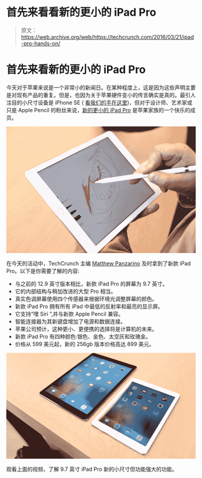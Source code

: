 # 首先来看看新的更小的 iPad Pro 

> 原文：<https://web.archive.org/web/https://techcrunch.com/2016/03/21/ipad-pro-hands-on/>

# 首先来看新的更小的 iPad Pro

今天对于苹果来说是一个非常小的新闻日。在某种程度上，这是因为这些声明主要是对现有产品的重复。但是，也因为关于苹果硬件变小的传言确实是真的。最引人注目的小尺寸设备是 iPhone SE ( [看我们的手在这里](https://web.archive.org/web/20221210053628/https://beta.techcrunch.com/video/iphone-se-first-look/519600667/))，但对于设计师、艺术家或只是 Apple Pencil 的粉丝来说，[新的更小的 iPad Pro](https://web.archive.org/web/20221210053628/https://beta.techcrunch.com/2016/03/21/apple-unveils-a-new-smaller-ipad-pro-apples-vision-of-the-future-of-computers/) 是苹果家族的一个快乐的成员。

[![O92A1521](img/c14c6bad98f44262649fb46f21e32cd1.png)](https://web.archive.org/web/20221210053628/https://beta.techcrunch.com/wp-content/uploads/2016/03/o92a1521.jpg)

在今天的活动中，TechCrunch 主编 [Matthew Panzarino](https://web.archive.org/web/20221210053628/https://beta.techcrunch.com/author/matthew-panzarino/) 及时拿到了新款 iPad Pro。以下是你需要了解的内容:

*   与之前的 12.9 英寸版本相比，新款 iPad Pro 的屏幕为 9.7 英寸。
*   它的内部结构与稍加改进的大型 Pro 相当。
*   真实色调屏幕使用四个传感器来根据环境光调整屏幕的颜色。
*   新款 iPad Pro 拥有所有 iPad 中最低的反射率和最亮的显示屏。
*   它支持“嘿 Siri ”,并与新款 Apple Pencil 兼容。
*   智能连接器为其新键盘增加了电源和数据连接。
*   苹果公司预计，这种更小、更便携的选择将是计算机的未来。
*   新款 iPad Pro 有四种颜色:银色、金色、太空灰和玫瑰金。
*   价格从 599 美元起，新的 256gb 版本价格高达 899 美元。

[![Screen Shot 2016-03-21 at 8.45.47 PM](img/26394e675e6beac6898fbfdc40755079.png)](https://web.archive.org/web/20221210053628/https://beta.techcrunch.com/wp-content/uploads/2016/03/screen-shot-2016-03-21-at-8-45-47-pm.png)

观看上面的视频，了解 9.7 英寸 iPad Pro 新的小尺寸但功能强大的功能。